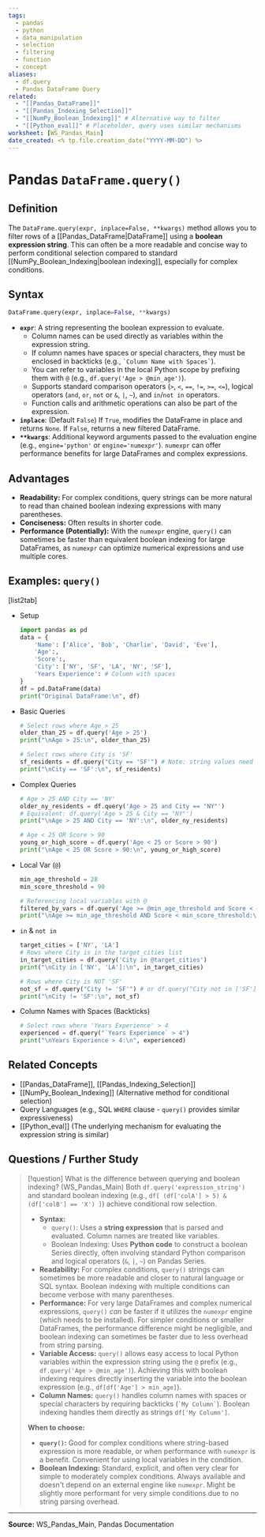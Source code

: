 ```yaml
---
tags:
  - pandas
  - python
  - data_manipulation
  - selection
  - filtering
  - function
  - concept
aliases:
  - df.query
  - Pandas DataFrame Query
related:
  - "[[Pandas_DataFrame]]"
  - "[[Pandas_Indexing_Selection]]"
  - "[[NumPy_Boolean_Indexing]]" # Alternative way to filter
  - "[[Python_eval]]" # Placeholder, query uses similar mechanisms
worksheet: [WS_Pandas_Main]
date_created: <% tp.file.creation_date("YYYY-MM-DD") %>
---
```

# Pandas `DataFrame.query()`

## Definition

The `DataFrame.query(expr, inplace=False, **kwargs)` method allows you to filter rows of a [[Pandas_DataFrame|DataFrame]] using a **boolean expression string**. This can often be a more readable and concise way to perform conditional selection compared to standard [[NumPy_Boolean_Indexing|boolean indexing]], especially for complex conditions.

## Syntax

```python
DataFrame.query(expr, inplace=False, **kwargs)
```

-   **`expr`**: A string representing the boolean expression to evaluate.
    -   Column names can be used directly as variables within the expression string.
    -   If column names have spaces or special characters, they must be enclosed in backticks (e.g., `` `Column Name with Spaces` ``).
    -   You can refer to variables in the local Python scope by prefixing them with `@` (e.g., `df.query('Age > @min_age')`).
    -   Supports standard comparison operators (`>`, `<`, ` == `, ` != `, ` >= `, ` <= `), logical operators (`and`, `or`, `not` or `&`, `|`, `~`), and `in`/`not in` operators.
    -   Function calls and arithmetic operations can also be part of the expression.
-   **`inplace`**: (Default `False`) If `True`, modifies the DataFrame in place and returns `None`. If `False`, returns a new filtered DataFrame.
-   **`**kwargs`**: Additional keyword arguments passed to the evaluation engine (e.g., `engine='python'` or `engine='numexpr'`). `numexpr` can offer performance benefits for large DataFrames and complex expressions.


## Advantages
- **Readability:** For complex conditions, query strings can be more natural to read than chained boolean indexing expressions with many parentheses.
- **Conciseness:** Often results in shorter code.
- **Performance (Potentially):** With the `numexpr` engine, `query()` can sometimes be faster than equivalent boolean indexing for large DataFrames, as `numexpr` can optimize numerical expressions and use multiple cores.

## Examples: `query()`

[list2tab]
- Setup
  ```python
  import pandas as pd
  data = {
      'Name': ['Alice', 'Bob', 'Charlie', 'David', 'Eve'],
      'Age':,
      'Score':,
      'City': ['NY', 'SF', 'LA', 'NY', 'SF'],
      'Years Experience': # Column with spaces
  }
  df = pd.DataFrame(data)
  print("Original DataFrame:\n", df)
  ```

- Basic Queries
  ```python
  # Select rows where Age > 25
  older_than_25 = df.query('Age > 25')
  print("\nAge > 25:\n", older_than_25)

  # Select rows where City is 'SF'
  sf_residents = df.query("City == 'SF'") # Note: string values need quotes inside the query string
  print("\nCity == 'SF':\n", sf_residents)
  ```

- Complex Queries
  ```python
  # Age > 25 AND City == 'NY'
  older_ny_residents = df.query('Age > 25 and City == "NY"')
  # Equivalent: df.query('Age > 25 & City == "NY"')
  print("\nAge > 25 AND City == 'NY':\n", older_ny_residents)

  # Age < 25 OR Score > 90
  young_or_high_score = df.query('Age < 25 or Score > 90')
  print("\nAge < 25 OR Score > 90:\n", young_or_high_score)
  ```

- Local Var (`@`)
  ```python
  min_age_threshold = 28
  min_score_threshold = 90

  # Referencing local variables with @
  filtered_by_vars = df.query('Age >= @min_age_threshold and Score < @min_score_threshold')
  print("\nAge >= min_age_threshold AND Score < min_score_threshold:\n", filtered_by_vars)
  ```

- `in` & `not in`
  ```python
  target_cities = ['NY', 'LA']
  # Rows where City is in the target_cities list
  in_target_cities = df.query('City in @target_cities')
  print("\nCity in ['NY', 'LA']:\n", in_target_cities)

  # Rows where City is NOT 'SF'
  not_sf = df.query("City != 'SF'") # or df.query("City not in ['SF']")
  print("\nCity != 'SF':\n", not_sf)
  ```

- Column Names with Spaces (Backticks)
  ```python
  # Select rows where 'Years Experience' > 4
  experienced = df.query("`Years Experience` > 4")
  print("\nYears Experience > 4:\n", experienced)
  ```

## Related Concepts
- [[Pandas_DataFrame]], [[Pandas_Indexing_Selection]]
- [[NumPy_Boolean_Indexing]] (Alternative method for conditional selection)
- Query Languages (e.g., SQL `WHERE` clause - `query()` provides similar expressiveness)
- [[Python_eval]] (The underlying mechanism for evaluating the expression string is similar)

## Questions / Further Study
>[!question] What is the difference between querying and boolean indexing? (WS_Pandas_Main)
> Both `df.query('expression_string')` and standard boolean indexing (e.g., `df[ (df['colA'] > 5) & (df['colB'] == 'X') ]`) achieve conditional row selection.
> - **Syntax:**
>     - `query()`: Uses a **string expression** that is parsed and evaluated. Column names are treated like variables.
>     - Boolean Indexing: Uses **Python code** to construct a boolean Series directly, often involving standard Python comparison and logical operators (`&`, `|`, `~`) on Pandas Series.
> - **Readability:** For complex conditions, `query()` strings can sometimes be more readable and closer to natural language or SQL syntax. Boolean indexing with multiple conditions can become verbose with many parentheses.
> - **Performance:** For very large DataFrames and complex numerical expressions, `query()` *can* be faster if it utilizes the `numexpr` engine (which needs to be installed). For simpler conditions or smaller DataFrames, the performance difference might be negligible, and boolean indexing can sometimes be faster due to less overhead from string parsing.
> - **Variable Access:** `query()` allows easy access to local Python variables within the expression string using the `@` prefix (e.g., `df.query('Age > @min_age')`). Achieving this with boolean indexing requires directly inserting the variable into the boolean expression (e.g., `df[df['Age'] > min_age]`).
> - **Column Names:** `query()` handles column names with spaces or special characters by requiring backticks (`` `My Column` ``). Boolean indexing handles them directly as strings `df['My Column']`.
>
> **When to choose:**
> - **`query()`:** Good for complex conditions where string-based expression is more readable, or when performance with `numexpr` is a benefit. Convenient for using local variables in the condition.
> - **Boolean Indexing:** Standard, explicit, and often very clear for simple to moderately complex conditions. Always available and doesn't depend on an external engine like `numexpr`. Might be slightly more performant for very simple conditions due to no string parsing overhead.

---
**Source:** WS_Pandas_Main, Pandas Documentation